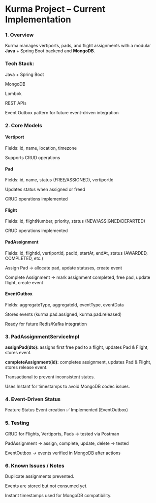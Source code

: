 # **Kurma Project – Current Implementation**

### 1. Overview

Kurma manages vertiports, pads, and flight assignments with a modular **Java** + Spring Boot backend and **MongoDB**.


### Tech Stack:

Java + Spring Boot

MongoDB

Lombok

REST APIs

Event Outbox pattern for future event-driven integration

### 2. Core Models

#### Vertiport

Fields: id, name, location, timezone

Supports CRUD operations

#### Pad

Fields: id, name, status (FREE/ASSIGNED), vertiportId

Updates status when assigned or freed

CRUD operations implemented

#### Flight

Fields: id, flightNumber, priority, status (NEW/ASSIGNED/DEPARTED)

CRUD operations implemented

#### PadAssignment

Fields: id, flightId, vertiportId, padId, startAt, endAt, status (AWARDED, COMPLETED, etc.)

Assign Pad → allocate pad, update statuses, create event

Complete Assignment → mark assignment completed, free pad, update flight, create event

#### EventOutbox

Fields: aggregateType, aggregateId, eventType, eventData

Stores events (kurma.pad.assigned, kurma.pad.released)

Ready for future Redis/Kafka integration

### 3. PadAssignmentServiceImpl 

**assignPad(dto):** assigns first free pad to a flight, updates Pad & Flight, stores event.

**completeAssignment(id):** completes assignment, updates Pad & Flight, stores release event.

Transactional to prevent inconsistent states.

Uses Instant for timestamps to avoid MongoDB codec issues.

### 4. Event-Driven Status

   Feature	Status
   Event creation	✅ Implemented (EventOutbox)
  
### 5. Testing

CRUD for Flights, Vertiports, Pads → tested via Postman

PadAssignment → assign, complete, update, delete → tested

EventOutbox → events verified in MongoDB after actions

### 6. Known Issues / Notes

Duplicate assignments prevented.

Events are stored but not consumed yet.

Instant timestamps used for MongoDB compatibility.